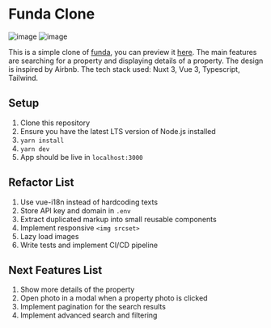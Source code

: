 # Funda Clone

![image](https://user-images.githubusercontent.com/25815584/194979298-70002e74-241d-4bd7-a9db-5f4d2861faeb.png)
![image](https://user-images.githubusercontent.com/25815584/194973859-df6de17f-a2d6-4d53-a514-4680b69d50a2.png)

This is a simple clone of [funda](https://funda.nl/), you can preview it [here](https://funda-clone.vercel.app/). The main features are searching for a property and displaying details of a property. The design is inspired by Airbnb. The tech stack used: Nuxt 3, Vue 3, Typescript, Tailwind.

## Setup
1. Clone this repository
1. Ensure you have the latest LTS version of Node.js installed
1. `yarn install`
1. `yarn dev`
1. App should be live in `localhost:3000`

## Refactor List
1. Use vue-i18n instead of hardcoding texts
1. Store API key and domain in `.env`
1. Extract duplicated markup into small reusable components
1. Implement responsive `<img srcset>`
1. Lazy load images
1. Write tests and implement CI/CD pipeline

## Next Features List
1. Show more details of the property
1. Open photo in a modal when a property photo is clicked
1. Implement pagination for the search results
1. Implement advanced search and filtering
